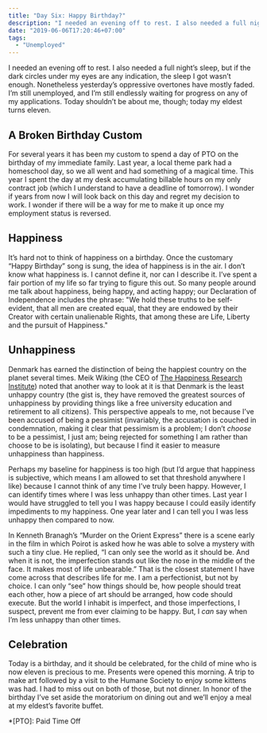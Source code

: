 ```yaml
---
title: "Day Six: Happy Birthday?"
description: "I needed an evening off to rest. I also needed a full night’s sleep, but if the dark circles under my eyes are any indication, the sleep I got wasn’t enough. Nonetheless yesterday’s oppressive overtones have mostly faded. I’m still unemployed, and I’m still endlessly waiting for progress on any of my applications. Today shouldn’t be about me, though; today my eldest turns eleven."
date: "2019-06-06T17:20:46+07:00"
tags:
  - "Unemployed"
---
```


I needed an evening off to rest. I also needed a full night’s sleep, but if the dark circles under my eyes are any indication, the sleep I got wasn’t enough. Nonetheless yesterday’s oppressive overtones have mostly faded. I’m still unemployed, and I’m still endlessly waiting for progress on any of my applications. Today shouldn’t be about me, though; today my eldest turns eleven.

## A Broken Birthday Custom
For several years it has been my custom to spend a day of PTO on the birthday of my immediate family. Last year, a local theme park had a homeschool day, so we all went and had something of a magical time. This year I spent the day at my desk accumulating billable hours on my only contract job (which I understand to have a deadline of tomorrow). I wonder if years from now I will look back on this day and regret my decision to work. I wonder if there will be a way for me to make it up once my employment status is reversed.

## Happiness
It’s hard not to think of happiness on a birthday. Once the customary “Happy Birthday” song is sung, the idea of happiness is in the air. I don’t know what happiness is. I cannot define it, nor can I describe it. I’ve spent a fair portion of my life so far trying to figure this out. So many people around me talk about happiness, being happy, and acting happy; our Declaration of Independence includes the phrase: "We hold these truths to be self-evident, that all men are created equal, that they are endowed by their Creator with certain unalienable Rights, that among these are Life, Liberty and the pursuit of Happiness."

## Unhappiness
Denmark has earned the distinction of being the happiest country on the planet several times. Meik Wiking (the CEO of [The Happiness Research Institute](https://www.happinessresearchinstitute.com)) noted that another way to look at it is that Denmark is the least unhappy country (the gist is, they have removed the greatest sources of unhappiness by providing things like a free university education and retirement to all citizens). This perspective appeals to me, not because I’ve been accused of being a pessimist (invariably, the accusation is couched in condemnation, making it clear that pessimism is a problem; I don’t _choose_ to be a pessimist, I just am; being rejected for something I am rather than choose to be is isolating), but because I find it easier to measure unhappiness than happiness.

Perhaps my baseline for happiness is too high (but I’d argue that happiness is subjective, which means I am allowed to set that threshold anywhere I like) because I cannot think of any time I’ve truly been happy. However, I can identify times where I was less unhappy than other times. Last year I would have struggled to tell you I was happy because I could easily identify impediments to my happiness. One year later and I can tell you I was less unhappy then compared to now.

In Kenneth Branagh’s “Murder on the Orient Express” there is a scene early in the film in which Poirot is asked how he was able to solve a mystery with such a tiny clue. He replied, “I can only see the world as it should be. And when it is not, the imperfection stands out like the nose in the middle of the face. It makes most of life unbearable.” That is the closest statement I have come across that describes life for me. I am a perfectionist, but not by choice. I can only “see” how things should be, how people should treat each other, how a piece of art should be arranged, how code should execute. But the world I inhabit is imperfect, and those imperfections, I suspect, prevent me from ever claiming to be happy. But, I _can_ say when I’m less unhappy than other times.

## Celebration
Today is a birthday, and it should be celebrated, for the child of mine who is now eleven is precious to me. Presents were opened this morning. A trip to make art followed by a visit to the Humane Society to enjoy some kittens was had. I had to miss out on both of those, but not dinner. In honor of the birthday I’ve set aside the moratorium on dining out and we’ll enjoy a meal at my eldest’s favorite buffet.

*[PTO]: Paid Time Off